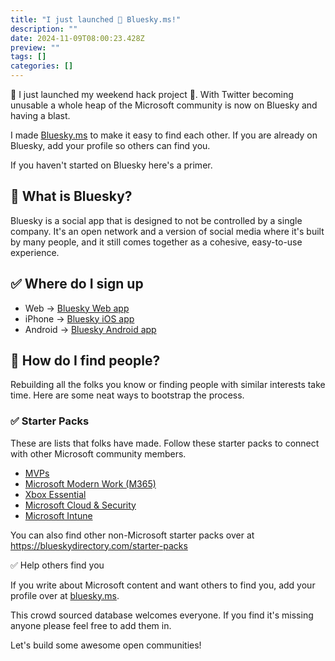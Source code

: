 ```yaml
---
title: "I just launched 🦋 Bluesky.ms!"
description: ""
date: 2024-11-09T08:00:23.428Z
preview: ""
tags: []
categories: []
---
```


🚀 I just launched my weekend hack project 🦋. With Twitter becoming unusable a whole heap of the Microsoft community is now on Bluesky and having a blast.

I made [Bluesky.ms](https://bluesky.ms) to make it easy to find each other. If you are already on Bluesky, add your profile so others can find you.

If you haven't started on Bluesky here's a primer.

## 🦋 What is Bluesky?

Bluesky is a social app that is designed to not be controlled by a single company. It's an open network and a version of social media where it's built by many people, and it still comes together as a cohesive, easy-to-use experience.

## ✅ Where do I sign up

* Web → [Bluesky Web app](https://bsky.social)
* iPhone → [Bluesky iOS app](https://apps.apple.com/us/app/bluesky-social/id6444370199)
* Android → [Bluesky Android app](https://play.google.com/store/apps/details?id=xyz.blueskyweb.app&hl=en)

## 🚀 How do I find people?

Rebuilding all the folks you know or finding people with similar interests take time. Here are some neat ways to bootstrap the process.

### ✅ Starter Packs

These are lists that folks have made. Follow these starter packs to connect with other Microsoft community members.

- [MVPs](https://bsky.app/starter-pack/tobiasfenster.io/3l7ed6ge7gs2r)
- [Microsoft Modern Work (M365)](https://bsky.app/starter-pack/modernworkmentor.com/3labwwq32nu2y)
- [Xbox Essential](https://bsky.app/starter-pack/deadly-headley.bsky.social/3l7fctgd7gw2h)
- [Microsoft Cloud & Security](https://bsky.app/starter-pack/jeftek.com/3l6xljuyq2x2j)
- [Microsoft Intune](https://bsky.app/starter-pack/jeroen.burgerhout.org/3l7ngjc3oss2t)

You can also find other non-Microsoft starter packs over at https://blueskydirectory.com/starter-packs

✅ Help others find you

If you write about Microsoft content and want others to find you, add your profile over at [bluesky.ms](https://bluesky.ms).

This crowd sourced database welcomes everyone. If you find it's missing anyone please feel free to add them in.

Let's build some awesome open communities!
